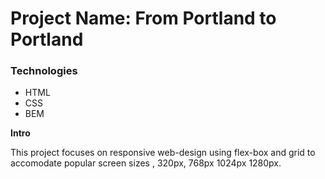 # Project Name: From Portland to Portland

### Technologies
* HTML
* CSS
* BEM

**Intro**

This project focuses on responsive web-design using flex-box and grid to accomodate popular screen sizes ,
320px, 768px 1024px 1280px.


